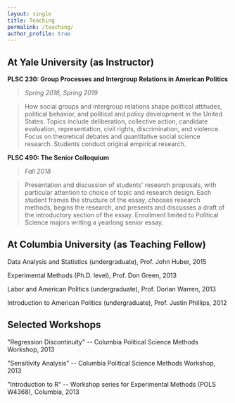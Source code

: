 ```yaml
---
layout: single
title: Teaching
permalink: /teaching/
author_profile: true
---
```


## At Yale University (as Instructor)

**PLSC 230: Group Processes and Intergroup Relations in American Politics**
> _Spring 2018, Spring 2019_

> How social groups and intergroup relations shape political attitudes, political behavior, and political and policy development in the United States. Topics include deliberation, collective action, candidate evaluation, representation, civil rights, discrimination, and violence. Focus on theoretical debates and quantitative social science research. Students conduct original empirical research.

**PLSC 490: The Senior Colloquium**
> _Fall 2018_

> Presentation and discussion of students' research proposals, with particular attention to choice of topic and research design. Each student frames the structure of the essay, chooses research methods, begins the research, and presents and discusses a draft of the introductory section of the essay. Enrollment limited to Political Science majors writing a yearlong senior essay.

## At Columbia University (as Teaching Fellow)

Data Analysis and Statistics (undergraduate), Prof. John Huber, 2015

Experimental Methods (Ph.D. level), Prof. Don Green, 2013

Labor and American Politics (undergraduate), Prof. Dorian Warren, 2013

Introduction to American Politics (undergraduate), Prof. Justin Phillips, 2012

## Selected Workshops

"Regression Discontinuity" -- Columbia Political Science Methods Workshop, 2013

"Sensitivity Analysis" -- Columbia Political Science Methods Workshop, 2013

"Introduction to R" -- Workshop series for Experimental Methods (POLS W4368), Columbia, 2013
